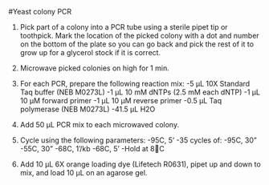 #Yeast colony PCR

1. Pick part of a colony into a PCR tube using a sterile pipet tip or toothpick. Mark the location of the picked colony with a dot and number on the bottom of the plate so you can go back and pick the rest of it to grow up for a glycerol stock if it is correct.

2. Microwave picked colonies on high for 1 min.

3. For each PCR, prepare the following reaction mix:
-5 μL 10X Standard Taq buffer (NEB M0273L)
-1 μL 10 mM dNTPs (2.5 mM each dNTP)
-1 μL 10 μM forward primer
-1 μL 10 μM reverse primer
-0.5 μL Taq polymerase (NEB M0273L)
-41.5 μL H2O

4. Add 50 μL PCR mix to each microwaved colony.

5. Cycle using the following parameters:
-95C, 5’
-35 cycles of:
-95C, 30”
-55C, 30”
-68C, 1’/kb
-68C, 5’
-Hold at 8C

6. Add 10 μL 6X orange loading dye (Lifetech R0631), pipet up and down to mix, and load 10 μL on an agarose gel.